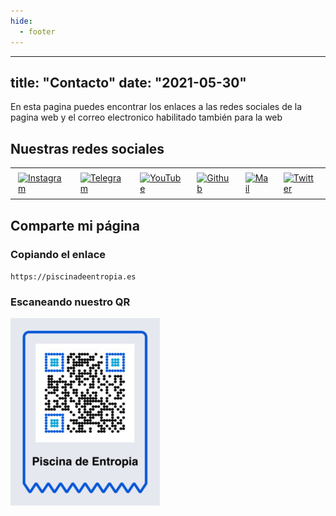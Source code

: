 ```yaml
---
hide:
  - footer
---
```

---
title: "Contacto"
date: "2021-05-30"
---

En esta pagina puedes encontrar los enlaces a las redes sociales de la pagina web y el correo electronico habilitado también para la web 

## Nuestras redes sociales

<table><tbody><tr><td><a href="https://instagram.com/piscinadeentropia_oficial"><img class="aligncenter" style="margin: 5px;" src="https://piscinadeentropia.es/images/social_icons/instagram_icon.png" alt="Instagram" width="30" height="30"></a></td><td><a href="https://t.me/piscinadeentropia"><img class="aligncenter" style="margin: 5px;" src="https://piscinadeentropia.es/images/social_icons/telegram_icon.png" alt="Telegram" width="30" height="30"></a></td><td><a href="https://www.youtube.com/@piscinadeentropia"><img class="aligncenter" style="margin: 5px;" src="https://piscinadeentropia.es/images/social_icons/youtube_icon.png" alt="YouTube" width="30" height="30"></a></td><td><a href="https://github.com/isaaker"><img class="aligncenter" style="margin: 5px;" src="https://piscinadeentropia.es/images/social_icons/github_icon.png" alt="Github" width="30" height="30"></a></td><td><a href="mailto:isaaker@piscinadeentropia.es"><img class="aligncenter" style="margin: 5px;" src="https://piscinadeentropia.es/images/social_icons/email_icon.png" alt="Mail" width="30" height="30"></a></td><td><a href="https://twitter.com/piscinaentropia"><img class="aligncenter" style="margin: 5px;" src="https://piscinadeentropia.es/images/social_icons/twitter_icon.png" alt="Twitter" width="30" height="30"></a></td></tr></tbody></table>

## Comparte mi página

### Copiando el enlace

`https://piscinadeentropia.es`

### Escaneando nuestro QR 

![](../images/ticket_qr.jpeg)
